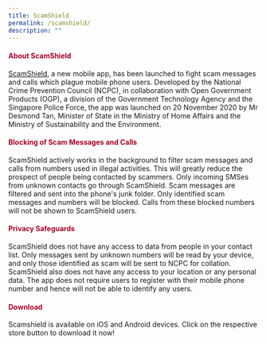 ```yaml
---
title: ScamShield
permalink: /scamshield/
description: ""
---
```

#### <font style="color:#a20427">About ScamShield</font>
[ScamShield](https://www.scamshield.org.sg/), a new mobile app, has been launched to fight scam messages and calls which plague mobile phone users. Developed by the National Crime Prevention Council (NCPC), in collaboration with Open Government Products (OGP), a division of the Government Technology Agency and the Singapore Police Force, the app was launched on 20 November 2020 by Mr Desmond Tan, Minister of State in the Ministry of Home Affairs and the Ministry of Sustainability and the Environment.  

#### <font style="color:#a20427">Blocking of Scam Messages and Calls</font>
ScamShield actively works in the background to filter scam messages and calls from numbers used in illegal activities. This will greatly reduce the prospect of people being contacted by scammers. Only incoming SMSes from unknown contacts go through ScamShield. Scam messages are filtered and sent into the phone's junk folder. Only identified scam messages and numbers will be blocked. Calls from these blocked numbers will not be shown to ScamShield users.  

#### <font style="color:#a20427">Privacy Safeguards</font>
ScamShield does not have any access to data from people in your contact list. Only messages sent by unknown numbers will be read by your device, and only those identified as scam will be sent to NCPC for collation. ScamShield also does not have any access to your location or any personal data. The app does not require users to register with their mobile phone number and hence will not be able to identify any users.  

#### <font style="color:#a20427">Download</font>
Scamshield is available on iOS and Android devices. Click on the respective store button to download it now!